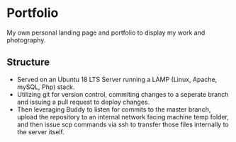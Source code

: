 # Portfolio
My own personal landing page and portfolio to display my work and photography.

## Structure
 - Served on an Ubuntu 18 LTS Server running a LAMP (Linux, Apache, mySQL, Php) stack.
 - Utilizing git for version control, commiting changes to a seperate branch and issuing a pull request to deploy changes.
 - Then leveraging Buddy to listen for commits to the master branch, upload the repository to an internal network facing machine temp folder, and then issue scp commands via ssh to transfer those files internally to the server itself.
